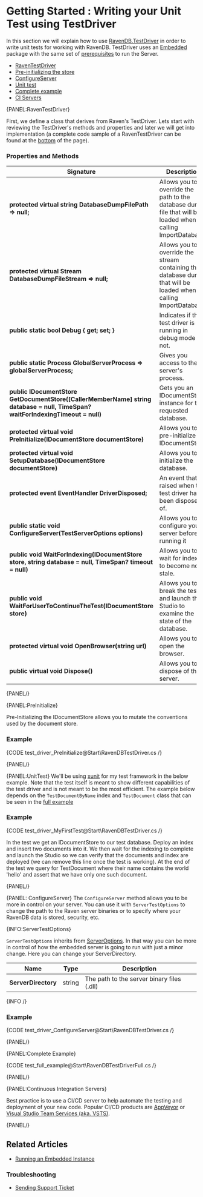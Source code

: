 ﻿# Getting Started : Writing your Unit Test using TestDriver

In this section we will explain how to use [RavenDB.TestDriver](https://www.nuget.org/packages/RavenDB.TestDriver/) in order to write unit tests for working with RavenDB.
TestDriver uses an [Embedded](../server/embedded) package with the same set of [prerequisites](../server/embedded#prerequisites) to run the Server.

- [RavenTestDriver](../start/test-driver#raventestdriver)
- [Pre-initializing the store](../start/test-driver#preinitialize)
- [ConfigureServer](../start/test-driver#configureserver)
- [Unit test](../start/test-driver#unittest)
- [Complete example](../start/test-driver#complete-example)
- [CI Servers](../start/test-driver#continuous-integration-servers)

{PANEL:RavenTestDriver}

First, we define a class that derives from Raven's TestDriver.
Lets start with reviewing the TestDriver's methods and properties and later we will get into implementation (a complete code sample of a RavenTestDriver can be found at the [bottom](../start/test-driver##complete-example) of the page).

### Properties and Methods
| Signature | Description |
| ----------| ----- |
| **protected virtual string DatabaseDumpFilePath => null;** | Allows you to override the path to the database dump file that will be loaded when calling ImportDatabase. |
| **protected virtual Stream DatabaseDumpFileStream => null;** |  Allows you to override the stream containing the database dump that will be loaded when calling ImportDatabase.  |
| **public static bool Debug { get; set; }** | Indicates if the test driver is running in debug mode or not. |
| **public static Process GlobalServerProcess => globalServerProcess;** |Gives you access to the server's process. |
| **public IDocumentStore GetDocumentStore([CallerMemberName] string database = null, TimeSpan? waitForIndexingTimeout = null)** | Gets you an IDocumentStore instance for the requested database. |
| **protected virtual void PreInitialize(IDocumentStore documentStore)** |Allows you to pre-initialize the IDocumentStore. |
| **protected virtual void SetupDatabase(IDocumentStore documentStore)** | Allows you to initialize the database. |
| **protected event EventHandler DriverDisposed;** |An event that is raised when the test driver has been disposed of. |
| **public static void ConfigureServer(TestServerOptions options)** |Allows you to configure your server before running it|
| **public void WaitForIndexing(IDocumentStore store, string database = null, TimeSpan? timeout = null)** | Allows you to wait for indexes to become non-stale. |
| **public void WaitForUserToContinueTheTest(IDocumentStore store)** | Allows you to break the test and launch the Studio to examine the state of the database. |
| **protected virtual void OpenBrowser(string url)** | Allows you to open the browser. |
| **public virtual void Dispose()** | Allows you to dispose of the server. |

{PANEL/}

{PANEL:PreInitialize}

Pre-Initializing the IDocumentStore allows you to mutate the conventions used by the document store.

### Example

{CODE test_driver_PreInitialize@Start\RavenDBTestDriver.cs /}

{PANEL/}

{PANEL:UnitTest}
We'll be using [xunit](https://www.nuget.org/packages/xunit/) for my test framework in the below example.
Note that the test itself is meant to show different capabilities of the test driver and is not meant to be the most efficient.
The example below depends on the `TestDocumentByName` index and `TestDocument` class that can be seen in the [full example](../start/test-driver#complete-example)

### Example

{CODE test_driver_MyFirstTest@Start\RavenDBTestDriver.cs /}

In the test we get an IDocumentStore to our test database. Deploy an index and insert two documents into it. 
We then wait for the indexing to complete and launch the Studio so we can verify that the documents and index are deployed (we can remove this line once the test is working).
At the end of the test we query for TestDocument where their name contains the world 'hello' and assert that we have only one such document.

{PANEL/}

{PANEL: ConfigureServer}
The `ConfigureServer` method allows you to be more in control on your server. 
You can use it with `ServerTestOptions` to change the path to the Raven server binaries or to specify where your RavenDB data is stored, security, etc.

{INFO:ServerTestOptions}

`ServerTestOptions` inherits from [ServerOptions](../server/Embedded#getting-started). In that way you can be more in control of how the embedded server is going to run
with just a minor change. Here you can change your ServerDirectory.

| Name | Type | Description |
| ------------- | ------------- | ----- |
| **ServerDirectory** | string | The path to the server binary files (.dll) |

{INFO /}

### Example

{CODE test_driver_ConfigureServer@Start\RavenDBTestDriver.cs /}

{PANEL/}

{PANEL:Complete Example}

{CODE test_full_example@Start\RavenDBTestDriverFull.cs /}

{PANEL/}


{PANEL:Continuous Integration Servers}

Best practice is to use a CI/CD server to help automate the testing and deployment of your new code. 
Popular CI/CD products are [AppVeyor](https://www.appveyor.com/) or [Visual Studio Team Services (aka. VSTS)](https://www.visualstudio.com/team-services/).

{PANEL/}

## Related Articles

- [Running an Embedded Instance](../server/Embedded)

### Troubleshooting

- [Sending Support Ticket](../server/troubleshooting/sending-support-ticket)
